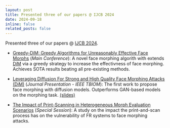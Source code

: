 ```yaml
---
layout: post
title: Presented three of our papers @ IJCB 2024
date: 2024-09-18
inline: false
related_posts: false
---
```


Presented three of our papers @ [IJCB 2024](https://ijcb2024.ieee-biometrics.org/).

* [Greedy-DiM: Greedy Algorithms for Unreasonably Effective Face Morphs](https://zblasingame.github.io/Greedy-DiM/) (*Main Conference*): A novel face morphing algorith with extends [DiM](https://zblasingame.github.io/DiM/) via a greedy strategy to increase the effectivness of face morphing. Achieves SOTA results beating all pre-existing methods.


* [Leveraging Diffusion For Strong and High Quality Face Morphing Attacks (DiM)](https://zblasingame.github.io/DiM/) (*Journal Presentation - IEEE TBIOM*): The first work to propose face morphing with diffusion models. Outperforms GAN-based models on the morphing task. [(slides)](/assets/pdf/slides_ijcb2024_dim.pdf)


* [The Impact of Print-Scanning in Heterogeneous Morph Evaluation Scenarios](https://arxiv.org/abs/2404.06559) (*Special Session*): A study on the impact the print-and-scan process has on the vulnerability of FR systems to face morphing attacks.
